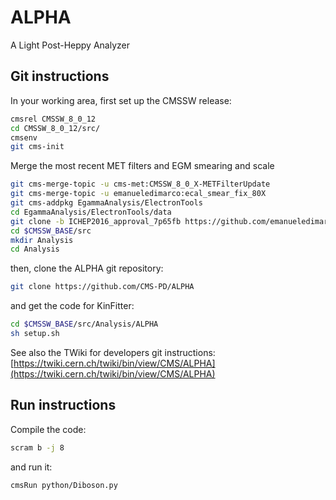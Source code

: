 # ALPHA
A Light Post-Heppy Analyzer

## Git instructions
In your working area, first set up the CMSSW release:
```bash
cmsrel CMSSW_8_0_12
cd CMSSW_8_0_12/src/
cmsenv
git cms-init
```
Merge the most recent MET filters and EGM smearing and scale
```bash
git cms-merge-topic -u cms-met:CMSSW_8_0_X-METFilterUpdate
git cms-merge-topic -u emanueledimarco:ecal_smear_fix_80X
git cms-addpkg EgammaAnalysis/ElectronTools
cd EgammaAnalysis/ElectronTools/data
git clone -b ICHEP2016_approval_7p65fb https://github.com/emanueledimarco/ScalesSmearings.git
cd $CMSSW_BASE/src
mkdir Analysis
cd Analysis
```
then, clone the ALPHA git repository:
```bash
git clone https://github.com/CMS-PD/ALPHA
```
and get the code for KinFitter:
```bash
cd $CMSSW_BASE/src/Analysis/ALPHA
sh setup.sh
```

See also the TWiki for developers git instructions: [https://twiki.cern.ch/twiki/bin/view/CMS/ALPHA](https://twiki.cern.ch/twiki/bin/view/CMS/ALPHA)

## Run instructions
Compile the code:
```bash
scram b -j 8
```
and run it:
```bash
cmsRun python/Diboson.py
```